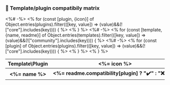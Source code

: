 ### 🧰 Template/plugin compatibily matrix

<table>
  <tr>
    <th nowrap="nowrap" align="center">Template\Plugin</th><%# -%>
    <% for (const [plugin, {icon}] of Object.entries(plugins).filter(([key, value]) => (value)&&(!["core"].includes(key)))) { %>
    <th nowrap="nowrap" align="center"><%= icon %></th><% } %>
  </tr><%# -%>
  <% for (const [template, {name, readme}] of Object.entries(templates).filter(([key, value]) => (value)&&(!["community"].includes(key)))) { %>
  <tr>
    <th nowrap="nowrap"><%= name %></th><%# -%>
    <% for (const [plugin] of Object.entries(plugins).filter(([key, value]) => (value)&&(!["core"].includes(key)))) { %>
    <th nowrap="nowrap" align="center" data-plugin="<%= plugin %>"><%= readme.compatibility[plugin] ? "✔️" : "❌" %></th><% } %>
  </tr><% } %>
</table>
